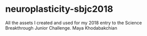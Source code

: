 # neuroplasticity-sbjc2018

All the assets I created and used for my 2018 entry to the Science Breakthrough Junior Challenge. Maya Khodabakchian
